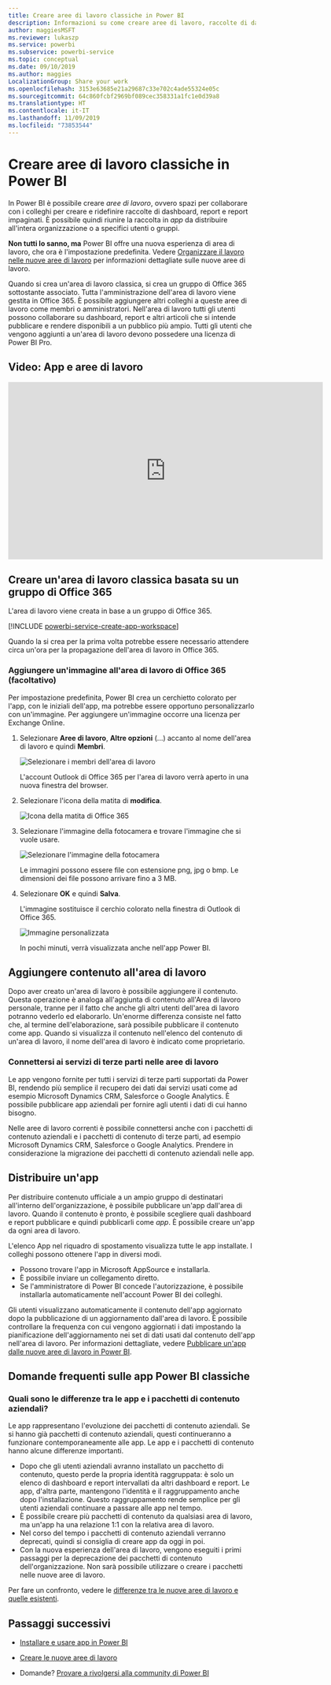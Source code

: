 ```yaml
---
title: Creare aree di lavoro classiche in Power BI
description: Informazioni su come creare aree di lavoro, raccolte di dashboard, report e report impaginati creati per fornire all'organizzazione le metriche strategiche.
author: maggiesMSFT
ms.reviewer: lukaszp
ms.service: powerbi
ms.subservice: powerbi-service
ms.topic: conceptual
ms.date: 09/10/2019
ms.author: maggies
LocalizationGroup: Share your work
ms.openlocfilehash: 3153e63685e21a29687c33e702c4ade55324e05c
ms.sourcegitcommit: 64c860fcbf2969bf089cec358331a1fc1e0d39a8
ms.translationtype: HT
ms.contentlocale: it-IT
ms.lasthandoff: 11/09/2019
ms.locfileid: "73853544"
---
```

# <a name="create-classic-workspaces-in-power-bi"></a>Creare aree di lavoro classiche in Power BI

In Power BI è possibile creare *aree di lavoro*, ovvero spazi per collaborare con i colleghi per creare e ridefinire raccolte di dashboard, report e report impaginati. È possibile quindi riunire la raccolta in *app* da distribuire all'intera organizzazione o a specifici utenti o gruppi. 

**Non tutti lo sanno, ma** Power BI offre una nuova esperienza di area di lavoro, che ora è l'impostazione predefinita. Vedere [Organizzare il lavoro nelle nuove aree di lavoro](service-new-workspaces.md) per informazioni dettagliate sulle nuove aree di lavoro. 

Quando si crea un'area di lavoro classica, si crea un gruppo di Office 365 sottostante associato. Tutta l'amministrazione dell'area di lavoro viene gestita in Office 365. È possibile aggiungere altri colleghi a queste aree di lavoro come membri o amministratori. Nell'area di lavoro tutti gli utenti possono collaborare su dashboard, report e altri articoli che si intende pubblicare e rendere disponibili a un pubblico più ampio. Tutti gli utenti che vengono aggiunti a un'area di lavoro devono possedere una licenza di Power BI Pro. 

## <a name="video-apps-and-workspaces"></a>Video: App e aree di lavoro
<iframe width="640" height="360" src="https://www.youtube.com/embed/Ey5pyrr7Lk8?showinfo=0" frameborder="0" allowfullscreen></iframe>

## <a name="create-a-classic-workspace-based-on-an-office-365-group"></a>Creare un'area di lavoro classica basata su un gruppo di Office 365

L'area di lavoro viene creata in base a un gruppo di Office 365.

[!INCLUDE [powerbi-service-create-app-workspace](./includes/powerbi-service-create-app-workspace.md)]

Quando la si crea per la prima volta potrebbe essere necessario attendere circa un'ora per la propagazione dell'area di lavoro in Office 365. 

### <a name="add-an-image-to-your-office-365-workspace-optional"></a>Aggiungere un'immagine all'area di lavoro di Office 365 (facoltativo)
Per impostazione predefinita, Power BI crea un cerchietto colorato per l'app, con le iniziali dell'app, ma potrebbe essere opportuno personalizzarlo con un'immagine. Per aggiungere un'immagine occorre una licenza per Exchange Online.

1. Selezionare **Aree di lavoro**, **Altre opzioni** (...) accanto al nome dell'area di lavoro e quindi **Membri**. 
   
     ![Selezionare i membri dell'area di lavoro](media/service-create-workspaces/power-bi-workspace-old-members.png)
   
    L'account Outlook di Office 365 per l'area di lavoro verrà aperto in una nuova finestra del browser.
2. Selezionare l'icona della matita di **modifica**.
   
     ![Icona della matita di Office 365](media/service-create-workspaces/power-bi-workspace-old-edit-group.png)
3. Selezionare l'immagine della fotocamera e trovare l'immagine che si vuole usare.
   
     ![Selezionare l'immagine della fotocamera](media/service-create-workspaces/power-bi-workspace-old-camera.png)

     Le immagini possono essere file con estensione png, jpg o bmp. Le dimensioni dei file possono arrivare fino a 3 MB. 

4. Selezionare **OK** e quindi **Salva**.
   
    L'immagine sostituisce il cerchio colorato nella finestra di Outlook di Office 365. 
   
     ![Immagine personalizzata](media/service-create-workspaces/power-bi-workspace-old-new-image.png)
   
    In pochi minuti, verrà visualizzata anche nell'app Power BI.

## <a name="add-content-to-your-workspace"></a>Aggiungere contenuto all'area di lavoro

Dopo aver creato un'area di lavoro è possibile aggiungere il contenuto. Questa operazione è analoga all'aggiunta di contenuto all'Area di lavoro personale, tranne per il fatto che anche gli altri utenti dell'area di lavoro potranno vederlo ed elaborarlo. Un'enorme differenza consiste nel fatto che, al termine dell'elaborazione, sarà possibile pubblicare il contenuto come app. Quando si visualizza il contenuto nell'elenco del contenuto di un'area di lavoro, il nome dell'area di lavoro è indicato come proprietario.

### <a name="connect-to-third-party-services-in-workspaces"></a>Connettersi ai servizi di terze parti nelle aree di lavoro

Le app vengono fornite per tutti i servizi di terze parti supportati da Power BI, rendendo più semplice il recupero dei dati dai servizi usati come ad esempio Microsoft Dynamics CRM, Salesforce o Google Analytics. È possibile pubblicare app aziendali per fornire agli utenti i dati di cui hanno bisogno.

Nelle aree di lavoro correnti è possibile connettersi anche con i pacchetti di contenuto aziendali e i pacchetti di contenuto di terze parti, ad esempio Microsoft Dynamics CRM, Salesforce o Google Analytics. Prendere in considerazione la migrazione dei pacchetti di contenuto aziendali nelle app.

## <a name="distribute-an-app"></a>Distribuire un'app

Per distribuire contenuto ufficiale a un ampio gruppo di destinatari all'interno dell'organizzazione, è possibile pubblicare un'app dall'area di lavoro.  Quando il contenuto è pronto, è possibile scegliere quali dashboard e report pubblicare e quindi pubblicarli come *app*. È possibile creare un'app da ogni area di lavoro.

L'elenco App nel riquadro di spostamento visualizza tutte le app installate. I colleghi possono ottenere l'app in diversi modi. 
- Possono trovare l'app in Microsoft AppSource e installarla.
- È possibile inviare un collegamento diretto. 
- Se l'amministratore di Power BI concede l'autorizzazione, è possibile installarla automaticamente nell'account Power BI dei colleghi. 

Gli utenti visualizzano automaticamente il contenuto dell'app aggiornato dopo la pubblicazione di un aggiornamento dall'area di lavoro. È possibile controllare la frequenza con cui vengono aggiornati i dati impostando la pianificazione dell'aggiornamento nei set di dati usati dal contenuto dell'app nell'area di lavoro. Per informazioni dettagliate, vedere [Pubblicare un'app dalle nuove aree di lavoro in Power BI](service-create-distribute-apps.md).

## <a name="power-bi-classic-apps-faq"></a>Domande frequenti sulle app Power BI classiche

### <a name="how-are-apps-different-from-organizational-content-packs"></a>Quali sono le differenze tra le app e i pacchetti di contenuto aziendali?
Le app rappresentano l'evoluzione dei pacchetti di contenuto aziendali. Se si hanno già pacchetti di contenuto aziendali, questi continueranno a funzionare contemporaneamente alle app. Le app e i pacchetti di contenuto hanno alcune differenze importanti. 

* Dopo che gli utenti aziendali avranno installato un pacchetto di contenuto, questo perde la propria identità raggruppata: è solo un elenco di dashboard e report intervallati da altri dashboard e report. Le app, d'altra parte, mantengono l'identità e il raggruppamento anche dopo l'installazione. Questo raggruppamento rende semplice per gli utenti aziendali continuare a passare alle app nel tempo.
* È possibile creare più pacchetti di contenuto da qualsiasi area di lavoro, ma un'app ha una relazione 1:1 con la relativa area di lavoro. 
* Nel corso del tempo i pacchetti di contenuto aziendali verranno deprecati, quindi si consiglia di creare app da oggi in poi.  
* Con la nuova esperienza dell'area di lavoro, vengono eseguiti i primi passaggi per la deprecazione dei pacchetti di contenuto dell'organizzazione. Non sarà possibile utilizzare o creare i pacchetti nelle nuove aree di lavoro.

Per fare un confronto, vedere le [differenze tra le nuove aree di lavoro e quelle esistenti](service-new-workspaces.md#how-the-new-workspaces-are-different). 

## <a name="next-steps"></a>Passaggi successivi
* [Installare e usare app in Power BI](service-create-distribute-apps.md)
- [Creare le nuove aree di lavoro](service-create-the-new-workspaces.md)
* Domande? [Provare a rivolgersi alla community di Power BI](https://community.powerbi.com/)
